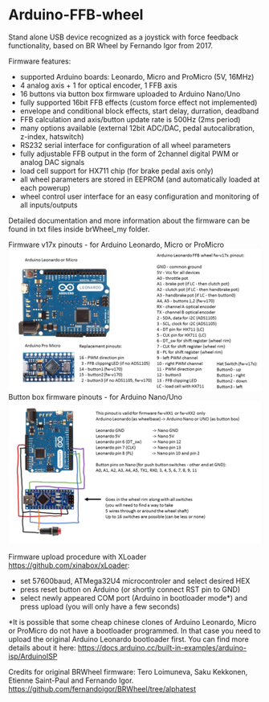# Arduino-FFB-wheel
Stand alone USB device recognized as a joystick with force feedback functionality, based on BR Wheel by Fernando Igor from 2017.

Firmware features:
- supported Arduino boards: Leonardo, Micro and ProMicro (5V, 16MHz)
- 4 analog axis + 1 for optical encoder, 1 FFB axis
- 16 buttons via button box firmware uploaded to Arduino Nano/Uno
- fully supported 16bit FFB effects (custom force effect not implemented)
- envelope and conditional block effects, start delay, durration, deadband
- FFB calculation and axis/button update rate is 500Hz (2ms period)
- many options available (external 12bit ADC/DAC, pedal autocalibration, z-index, hatswitch)
- RS232 serial interface for configuration of all wheel parameters
- fully adjustable FFB output in the form of 2channel digital PWM or analog DAC signals
- load cell support for HX711 chip (for brake pedal axis only)
- all wheel parameters are stored in EEPROM (and automatically loaded at each powerup)
- wheel control user interface for an easy configuration and monitoring of all inputs/outputs

Detailed documentation and more information about the firmware can be found in txt files inside brWheel_my folder.

Firmware v17x pinouts - for Arduino Leonardo, Micro or ProMicro
![plot](./brWheel_my/Firmware-v17x%20pinout.png)
Button box firmware pinouts - for Arduino Nano/Uno
![plot](./brWheel_my/Firmware-v141%20button%20box%20pinout.png)

Firmware upload procedure with XLoader https://github.com/xinabox/xLoader:
- set 57600baud, ATMega32U4 microcontroler and select desired HEX
- press reset button on Arduino (or shortly connect RST pin to GND)
- select newly appeared COM port (Arduino in bootloader mode*) and press upload (you will only have a few seconds)

*It is possible that some cheap chinese clones of Arduino Leonardo, Micro or ProMicro do not have a bootloader programmed. In that case you need to upload the original Arduino Leonardo bootloader first. You can find more details about it here: https://docs.arduino.cc/built-in-examples/arduino-isp/ArduinoISP

Credits for original BRWheel firmware: Tero Loimuneva, Saku Kekkonen, Etienne Saint-Paul and Fernando Igor.
https://github.com/fernandoigor/BRWheel/tree/alphatest
